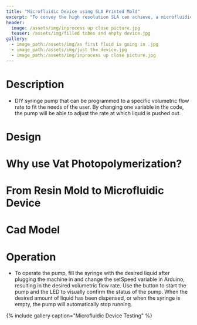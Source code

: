 ```yaml
---
title: "Microfluidic Device using SLA Printed Mold"
excerpt: "To convey the high resolution SLA can achieve, a microfluidic device mold was designed, printed, and tested."
header:
  image: /assets/img/inprocess up close picture.jpg
  teaser: /assets/img/filled tubes and enpty device.jpg
gallery:
  - image_path:/assets/img/as first fluid is going in .jpg
  - image_path:/assets/img/just the device.jpg
  - image_path:/assets/img/inprocess up close picture.jpg
---
```



# Description
  * DIY syringe pump that can be programmed to a specific volumetric flow rate to fit the needs of the user. By changing one variable in the code, the pump will be able to adjust the rate at which liquid is pushed out.

# Design 

# Why use Vat Photopolymerization?

# From Resin Mold to Microfluidic Device

# Cad Model


# Operation 
  * To operate the pump, fill the syringe with the desired liquid after plugging the machine in and change the setSpeed variable in Arduino, resulting in the desired volumetric flow rate. Use the button to start the pump and the LED to visually confirm the status of the pump. When the desired amount of liquid has been dispensed, or when the syringe is empty, the pump will automatically stop running. 


{% include gallery caption="Microfluidic Device Testing" %}
